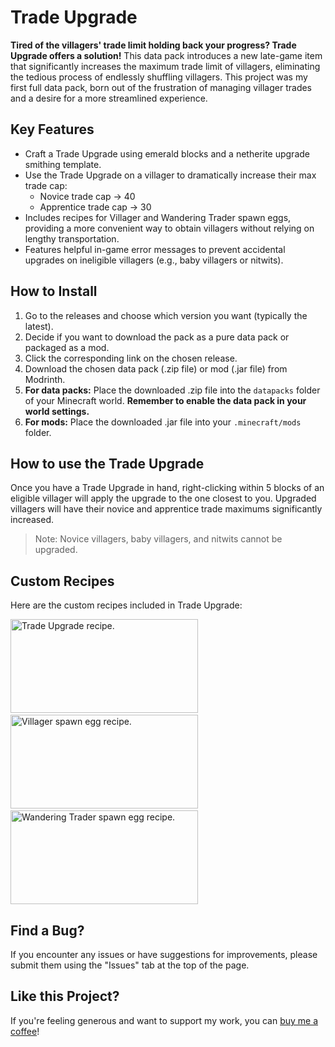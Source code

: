 # Trade Upgrade

**Tired of the villagers' trade limit holding back your progress? Trade Upgrade offers a solution!** This data pack introduces a new late-game item that significantly increases the maximum trade limit of villagers, eliminating the tedious process of endlessly shuffling villagers. This project was my first full data pack, born out of the frustration of managing villager trades and a desire for a more streamlined experience. 

## Key Features

* Craft a Trade Upgrade using emerald blocks and a netherite upgrade smithing template.
* Use the Trade Upgrade on a villager to dramatically increase their max trade cap:
    * Novice trade cap -> 40
    * Apprentice trade cap -> 30
* Includes recipes for Villager and Wandering Trader spawn eggs, providing a more convenient way to obtain villagers without relying on lengthy transportation.
* Features helpful in-game error messages to prevent accidental upgrades on ineligible villagers (e.g., baby villagers or nitwits).

## How to Install

1.  Go to the releases and choose which version you want (typically the latest).
2.  Decide if you want to download the pack as a pure data pack or packaged as a mod.
3.  Click the corresponding link on the chosen release.
4.  Download the chosen data pack (.zip file) or mod (.jar file) from Modrinth.
5.  **For data packs:** Place the downloaded .zip file into the `datapacks` folder of your Minecraft world. **Remember to enable the data pack in your world settings.**
6.  **For mods:** Place the downloaded .jar file into your `.minecraft/mods` folder.

## How to use the Trade Upgrade

Once you have a Trade Upgrade in hand, right-clicking within 5 blocks of an eligible villager will apply the upgrade to the one closest to you. Upgraded villagers will have their novice and apprentice trade maximums significantly increased.

> Note: Novice villagers, baby villagers, and nitwits cannot be upgraded.

## Custom Recipes

Here are the custom recipes included in Trade Upgrade:

<img src="https://cdn.modrinth.com/data/cached_images/8d41685ca98aaf2930af4cecce09fe84672e19b4.png" alt="Trade Upgrade recipe." width="300" height="150">&nbsp;
<img src="https://cdn.modrinth.com/data/cached_images/f614c0e007323e314de5ac46b3a273aa3009f18e.png" alt="Villager spawn egg recipe." width="300" height="150">&nbsp;
<img src="https://cdn.modrinth.com/data/cached_images/b19a12f127fa86d71b0ec9e2467b3f8e1cdd58eb.png" alt="Wandering Trader spawn egg recipe." width="300" height="150">

## Find a Bug?

If you encounter any issues or have suggestions for improvements, please submit them using the "Issues" tab at the top of the page.

## Like this Project?

If you're feeling generous and want to support my work, you can [buy me a coffee](https://buymeacoffee.com/burnttoastdev)!
